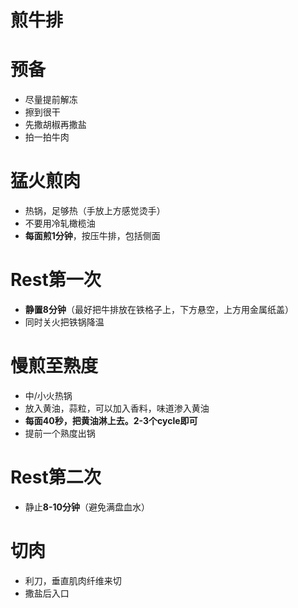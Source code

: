 # 煎牛排

# 预备

- 尽量提前解冻
- 擦到很干
- 先撒胡椒再撒盐
- 拍一拍牛肉

# 猛火煎肉

- 热锅，足够热（手放上方感觉烫手）
- 不要用冷轧橄榄油
- **每面煎1分钟**，按压牛排，包括侧面

# Rest第一次

- **静置8分钟**（最好把牛排放在铁格子上，下方悬空，上方用金属纸盖）
- 同时关火把铁锅降温

# 慢煎至熟度

- 中/小火热锅
- 放入黄油，蒜粒，可以加入香料，味道渗入黄油
- **每面40秒，把黄油淋上去。2-3个cycle即可**
- 提前一个熟度出锅

# Rest第二次

- 静止**8-10分钟**（避免满盘血水）

# 切肉

- 利刀，垂直肌肉纤维来切
- 撒盐后入口